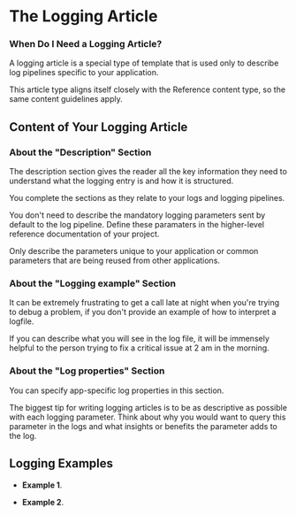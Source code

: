 # The Logging Article

### When Do I Need a Logging Article?

A logging article is a special type of template that is used only to describe log pipelines specific to your application.

This article type aligns itself closely with the Reference content type, so the same content guidelines apply.

## Content of Your Logging Article

### About the "Description" Section

The description section gives the reader all the key information they need to understand what the logging entry is and how it is structured.

You complete the sections as they relate to your logs and logging pipelines.

You don't need to describe the mandatory logging parameters sent by default to the log pipeline. Define these paramaters in the higher-level reference documentation of your project.

Only describe the parameters unique to your application or common parameters that are being reused from other applications.

### About the "Logging example" Section

It can be extremely frustrating to get a call late at night when you're trying to debug a problem, if you don't provide an example of how to interpret a logfile.

If you can describe what you will see in the log file, it will be immensely helpful to the person trying to fix a critical issue at 2 am in the morning.

### About the "Log properties" Section

You can specify app-specific log properties in this section.

The biggest tip for writing logging articles is to be as descriptive as possible with each logging parameter.
Think about why you would want to query this parameter in the logs and what insights or benefits the parameter adds to the log.

## Logging Examples

* **Example 1**.

* **Example 2**.

